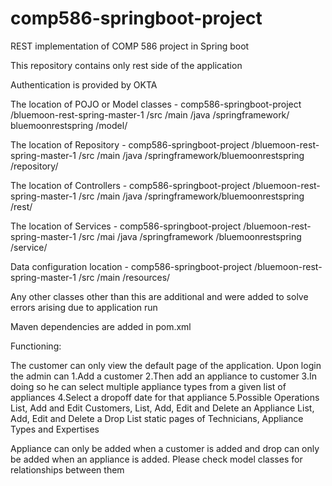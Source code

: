 # comp586-springboot-project
REST implementation of COMP 586 project in Spring boot

This repository contains only rest side of the application

Authentication is provided by OKTA

The location of POJO or Model classes - comp586-springboot-project /bluemoon-rest-spring-master-1 /src /main /java /springframework/ bluemoonrestspring /model/

The location of Repository - comp586-springboot-project /bluemoon-rest-spring-master-1 /src /main /java /springframework/bluemoonrestspring /repository/

The location of Controllers - comp586-springboot-project /bluemoon-rest-spring-master-1 /src /main /java /springframework/bluemoonrestspring /rest/

The location of Services -
comp586-springboot-project /bluemoon-rest-spring-master-1 /src /mai /java /springframework /bluemoonrestspring /service/

Data configuration location - comp586-springboot-project /bluemoon-rest-spring-master-1 /src /main /resources/

Any other classes other than this are additional and were added to solve errors arising due to application run

Maven dependencies are added in pom.xml

Functioning:

The customer can only view the default page of the application.
Upon login the admin can 
1.Add a customer 
2.Then add an appliance to customer 
3.In doing so he can select multiple appliance types from a given list of appliances
4.Select a dropoff date for that appliance 
5.Possible Operations 
	List, Add and Edit Customers, 
	List, Add, Edit and Delete an Appliance
	List, Add, Edit and Delete a Drop 
	List static pages of Technicians, Appliance Types and Expertises 

Appliance can only be added when a customer is added and drop can only be added when an appliance is added. Please check model classes for relationships between them